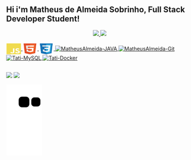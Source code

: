 
## Hi i'm Matheus de Almeida Sobrinho, Full Stack Developer Student!
<div align="center">
  <a href="https://github.com/MatheusAlmeidaSobrinho/MatheusAlmeidaSobrinho">
  <img height="180em" src="https://github-readme-stats.vercel.app/api?username=MatheusAlmeidaSobrinho&show_icons=true&theme=dracula&include_all_commits=true&count_private=true&style_decoration=none"/>
  <img height="180em" src="https://github-readme-stats.vercel.app/api/top-langs/?username=MatheusAlmeidaSobrinho&layout=compact&langs_count=7&theme=dracula"/>
</div>
<div style="display: inline_block"><br>
  <img align="center" alt="MatheusAlmeida-JS" height="30" width="40" src="https://raw.githubusercontent.com/devicons/devicon/master/icons/javascript/javascript-plain.svg">
  <img align="center" alt="MatheusAlmeida-HTML" height="30" width="40" src="https://raw.githubusercontent.com/devicons/devicon/master/icons/html5/html5-original.svg">
  <img align="center" alt="MatheusAlmeida-CSS" height="30" width="40" src="https://raw.githubusercontent.com/devicons/devicon/master/icons/css3/css3-original.svg">
  <img align="center" alt="MatheusAlmeida-JAVA" height="30" width="40" src="https://cdn-icons-png.flaticon.com/512/226/226777.png">
  <img align="center" alt="MatheusAlmeida-Git" height="30" width="40" src="https://cdn.jsdelivr.net/gh/devicons/devicon/icons/git/git-plain-wordmark.svg">
  <img align="center" alt="Tati-MySQL" height="30" width="40" src="https://cdn.jsdelivr.net/gh/devicons/devicon/icons/mysql/mysql-original.svg">
  <img align="center" alt="Tati-Docker" height="30" width="40" src="https://cdn.jsdelivr.net/gh/devicons/devicon/icons/docker/docker-plain-wordmark.svg">
</div>
  
  ##
 
<div> 
  <a href = "mailto:matheus.almeida.sobrinho@hotmail.com"><img src="https://img.shields.io/badge/-Gmail-%23333?style=for-the-badge&logo=gmail&logoColor=white" target="_blank"></a>
  <a href="https://www.linkedin.com/in/matheus-de-almeida-sobrinho-5bb533220/" target="_blank"><img src="https://img.shields.io/badge/-LinkedIn-%230077B5?style=for-the-badge&logo=linkedin&logoColor=white" target="_blank"></a> 
 
  ![Snake animation](https://github.com/rafaballerini/rafaballerini/blob/output/github-contribution-grid-snake.svg)
 
</div>

